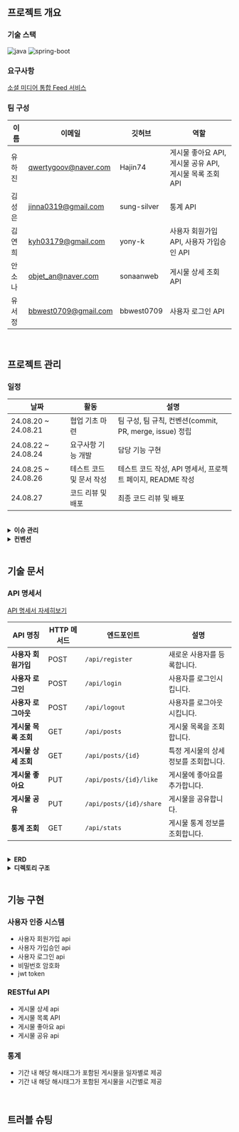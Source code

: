 ## 프로젝트 개요

### 기술 스택
![java](https://img.shields.io/badge/Java-17-blue?logo=java)
![spring-boot](https://img.shields.io/badge/SpringBoot-3.2.2-grren?logo=springboot)

### 요구사항
[소셜 미디어 통합 Feed 서비스](https://www.notion.so/Feed-a419bee31618497db0c4d5c8486ef8a9?pvs=21)

### 팀 구성

| 이름  | 이메일 | 깃허브 | 역할                                     |
|-----| --- | --- |----------------------------------------|
| 유하진 | qwertygoov@naver.com | Hajin74 | 게시물 좋아요 API, 게시물 공유 API, 게시물 목록 조회 API |
| 김성은 | jinna0319@gmail.com | sung-silver | 통계 API                                 |
| 김연희 | kyh03179@gmail.com | yony-k | 사용자 회원가입 API, 사용자 가입승인 API             |
| 안소나 | objet_an@naver.com | sonaanweb | 게시물 상세 조회 API                          |
| 유서정 | bbwest0709@gmail.com | bbwest0709 | 사용자 로그인 API                            |

</br>

## 프로젝트 관리

### 일정
| 날짜 | 활동 | 설명 |
| --- | --- | --- |
| 24.08.20 ~ 24.08.21 | 협업 기초 마련  | 팀 구성, 팀 규칙, 컨벤션(commit, PR, merge, issue) 정립 |
| 24.08.22 ~ 24.08.24 | 요구사항 기능 개발 | 담당 기능 구현 |
| 24.08.25 ~ 24.08.26  | 테스트 코드 및 문서 작성 | 테스트 코드 작성, API 명세서, 프로젝트 페이지, README 작성 |
| 24.08.27 | 코드 리뷰 및 배포  | 최종 코드 리뷰 및 배포 |

</br>

<details>
<summary><strong>이슈 관리</strong></summary>
![issue](https://github.com/user-attachments/assets/f74c4fb2-15ac-4a68-b040-5241ce8d1e29)

</details>

<details>
<summary><strong>컨벤션</strong></summary>

</details>

</br>

## 기술 문서

### API 명세서

[API 명세서 자세히보기](https://www.notion.so/API-197df8e5668f42baa79c96ffac873a47?pvs=21)

| API 명칭 | HTTP 메서드 | 엔드포인트 | 설명 |
| --- | --- | --- | --- |
| **사용자 회원가입** | POST | `/api/register` | 새로운 사용자를 등록합니다. |
| **사용자 로그인** | POST | `/api/login` | 사용자를 로그인시킵니다. |
| **사용자 로그아웃** | POST | `/api/logout`  | 사용자를 로그아웃시킵니다. |
| **게시물 목록 조회** | GET | `/api/posts` | 게시물 목록을 조회합니다. |
| **게시물 상세 조회** | GET | `/api/posts/{id}` | 특정 게시물의 상세 정보를 조회합니다. |
| **게시물 좋아요** | PUT | `/api/posts/{id}/like` | 게시물에 좋아요를 추가합니다. |
| **게시물 공유** | PUT | `/api/posts/{id}/share` | 게시물을 공유합니다. |
| **통계 조회** | GET | `/api/stats` | 게시물 통계 정보를 조회합니다. |

</br>

<details>
<summary><strong>ERD</strong></summary>
![BABA](https://github.com/user-attachments/assets/04cf41ff-91ac-4f11-a125-c6ca30743947)
</details>

<details>
<summary><strong>디렉토리 구조</strong></summary>

```bash
BABA
├── main
│   ├── java
│   │   └── org
│   │       └── example
│   │           └── baba
│   │               ├── BabaApplication.java
│   │               ├── common
│   │               │   ├── anotation
│   │               │   │   ├── PasswordValidator.java
│   │               │   │   └── ValidPassword.java
│   │               │   ├── config
│   │               │   │   ├── QueryDSLConfig.java
│   │               │   │   ├── RedisConfig.java
│   │               │   │   ├── SecurityConfig.java
│   │               │   │   ├── WebClientConfig.java
│   │               │   │   └── dsl
│   │               │   │       └── JwtFilterDsl.java
│   │               │   ├── entity
│   │               │   │   └── BaseTimeEntity.java
│   │               │   ├── enums
│   │               │   │   ├── StatisticsType.java
│   │               │   │   └── StatisticsValue.java
│   │               │   ├── property
│   │               │   │   └── YamlPropertySourceFactory.java
│   │               │   ├── redis
│   │               │   │   └── RedisRepository.java
│   │               │   ├── security
│   │               │   │   ├── controller
│   │               │   │   │   └── AuthController.java
│   │               │   │   ├── details
│   │               │   │   │   ├── AuthUser.java
│   │               │   │   │   └── MemberDetailService.java
│   │               │   │   ├── dto
│   │               │   │   │   ├── LoginDto.java
│   │               │   │   │   └── MemberInfo.java
│   │               │   │   ├── filter
│   │               │   │   │   ├── JwtAuthenticationFilter.java
│   │               │   │   │   └── JwtVerificationFilter.java
│   │               │   │   ├── handler
│   │               │   │   │   ├── AuthenticationEntryPointHandler.java
│   │               │   │   │   ├── AuthenticationFailureCustomHandler.java
│   │               │   │   │   ├── LogoutSuccessCustomHandler.java
│   │               │   │   │   └── VerificationAccessDeniedHandler.java
│   │               │   │   └── service
│   │               │   │       └── AuthService.java
│   │               │   └── utils
│   │               │       ├── cookie
│   │               │       │   ├── CookieProperties.java
│   │               │       │   └── CookieUtils.java
│   │               │       ├── jwt
│   │               │       │   ├── JwtProperties.java
│   │               │       │   └── JwtProvider.java
│   │               │       └── translator
│   │               │           └── ObjectMapperUtils.java
│   │               ├── controller
│   │               │   ├── MemberController.java
│   │               │   ├── PostController.java
│   │               │   ├── StatisticsController.java
│   │               │   └── dto
│   │               │       ├── request
│   │               │       │   └── RegisterDTO.java
│   │               │       └── response
│   │               │           ├── PostDetailResponseDto.java
│   │               │           └── PostSimpleResponseDto.java
│   │               ├── domain
│   │               │   ├── ApprovalCode.java
│   │               │   ├── HashTag.java
│   │               │   ├── Member.java
│   │               │   ├── Post.java
│   │               │   ├── PostHashTagMap.java
│   │               │   ├── Register.java
│   │               │   └── enums
│   │               │       ├── MemberRole.java
│   │               │       └── SNSType.java
│   │               ├── exception
│   │               │   ├── CustomException.java
│   │               │   ├── CustomExceptionHandler.java
│   │               │   └── exceptionType
│   │               │       ├── AuthorizedExceptionType.java
│   │               │       ├── CommonExceptionType.java
│   │               │       ├── ExceptionType.java
│   │               │       ├── PostExceptionType.java
│   │               │       ├── RegisterExceptionType.java
│   │               │       ├── StatisticsExceptionType.java
│   │               │       └── UserExceptionType.java
│   │               ├── repository
│   │               │   ├── ApprovalCodeRepository.java
│   │               │   ├── MemberRepository.java
│   │               │   ├── PostRepository.java
│   │               │   ├── RegisterRepository.java
│   │               │   └── StatisticsRepository.java
│   │               └── service
│   │                   ├── MemberService.java
│   │                   ├── PostService.java
│   │                   └── StatisticsService.java
│   └── resources
│       ├── application.yml
│       └── data.sql
└── test
    └── java
        └── org
            └── example
                └── baba
                    ├── BabaApplicationTests.java
                    ├── common
                    │   ├── RedisTest.java
                    │   └── ValidAnotaionTest.java
                    └── service
                        ├── PostServiceTest.java
                        └── RegisterServiceTest.java
```
</details>

</br>

## 기능 구현

### 사용자 인증 시스템
- 사용자 회원가입 api
- 사용자 가입승인 api
- 사용자 로그인 api
- 비밀번호 암호화
- jwt token

### RESTful API
- 게시물 상세 api
- 게시물 목록 API
- 게시물 좋아요 api
- 게시물 공유 api

### 통계
- 기간 내 해당 해시태그가 포함된 게시물을 일자별로 제공
- 기간 내 해당 해시태그가 포함된 게시물을 시간별로 제공

</br>

## 트러블 슈팅
